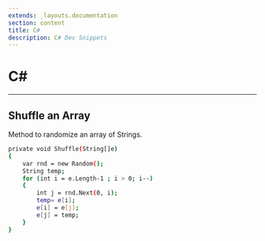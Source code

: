 ```yaml
---
extends: _layouts.documentation
section: content
title: C#
description: C# Dev Snippets
---
```


# C&#35;

---

## Shuffle an Array

Method to randomize an array of Strings.

```bash
private void Shuffle(String[]e)
{
    var rnd = new Random();
    String temp;
    for (int i = e.Length-1 ; i > 0; i--)
    {
        int j = rnd.Next(0, i);
        temp= e[i];
        e[i] = e[j];
        e[j] = temp;
    }
}
```
